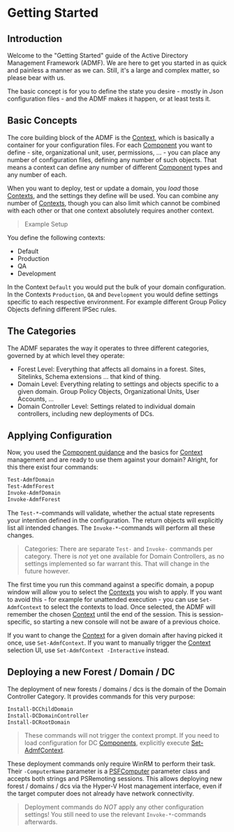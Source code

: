 ﻿# Getting Started

## Introduction

Welcome to the "Getting Started" guide of the Active Directory Management Framework (ADMF).
We are here to get you started in as quick and painless a manner as we can.
Still, it's a large and complex matter, so please bear with us.

The basic concept is for you to define the state you desire - mostly in Json configuration files - and the ADMF makes it happen, or at least tests it.

## Basic Concepts

The core building block of the ADMF is the [Context](contexts.html), which is basically a container for your configuration files.
For each [Component](../components/components.html) you want to define - site, organizational unit, user, permissions, ... - you can place any number of configuration files, defining any number of such objects.
That means a context can define any number of different [Component](../components/components.html) types and any number of each.

When you want to deploy, test or update a domain, you _load_ those [Contexts](contexts.html), and the settings they define will be used.
You can combine any number of [Contexts](contexts.html), though you can also limit which cannot be combined with each other or that one context absolutely requires another context.

> Example Setup

You define the following contexts:

+ Default
+ Production
+ QA
+ Development

In the Context `Default` you would put the bulk of your domain configuration.
In the Contexts `Production`, `QA` and `Development` you would define settings specific to each respective environment.
For example different Group Policy Objects defining different IPSec rules.

## The Categories

The ADMF separates the way it operates to three different categories, governed by at which level they operate:

+ Forest Level: Everything that affects all domains in a forest. Sites, Sitelinks, Schema extensions ... that kind of thing.
+ Domain Level: Everything relating to settings and objects specific to a given domain. Group Policy Objects, Organizational Units, User Accounts, ...
+ Domain Controller Level: Settings related to individual domain controllers, including new deployments of DCs.

## Applying Configuration

Now, you used the [Component guidance](../components/components.html) and the basics for [Context](contexts.html) management and are ready to use them against your domain?
Alright, for this there exist four commands:

```powershell
Test-AdmfDomain
Test-AdmfForest
Invoke-AdmfDomain
Invoke-AdmfForest
```

The `Test-*`-commands will validate, whether the actual state represents your intention defined in the configuration.
The return objects will explicitly list all intended changes.
The `Invoke-*`-commands will perform all these changes.

> Categories: There are separate `Test-` and `Invoke-` commands per category. There is _not_ yet one available for Domain Controllers, as no settings implemented so far warrant this. That will change in the future however.

The first time you run this command against a specific domain, a popup window will allow you to select the [Contexts](contexts.html) you wish to apply.
If you want to avoid this - for example for unattended execution - you can use `Set-AdmfContext` to select the contexts to load.
Once selected, the ADMF will remember the chosen [Context](contexts.html) until the end of the session.
This is session-specific, so starting a new console will not be aware of a previous choice.

If you want to change the [Context](contexts.html) for a given domain after having picked it once, use `Set-AdmfContext`.
If you want to manually trigger the [Context](contexts.html) selection UI, use `Set-AdmfContext -Interactive` instead.

## Deploying a new Forest / Domain / DC

The deployment of new forests / domains / dcs is the domain of the Domain Controller Category.
It provides commands for this very purpose:

```powershell
Install-DCChildDomain
Install-DCDomainController
Install-DCRootDomain
```

> These commands will not trigger the context prompt.
> If you need to load configuration for DC [Components](../components/components.html), explicitly execute [Set-AdmfContext](../commands/ADMF/Set-AdmfContext.html).

These deployment commands only require WinRM to perform their task.
Their `-ComputerName` parameter is a [PSFComputer](https://psframework.org/documentation/documents/psframework/parameter-classes/computer-parameter.html) parameter class and accepts both strings and PSRemoting sessions.
This allows deploying new forest / domains / dcs via the Hyper-V Host management interface, even if the target computer does not already have network connectivity.

> Deployment commands do _NOT_ apply any other configuration settings! You still need to use the relevant `Invoke-*`-commands afterwards.
